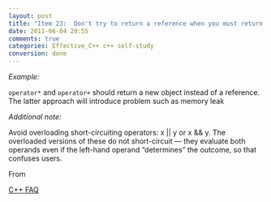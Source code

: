 ```yaml
---
layout: post
title: "Item 23:  Don't try to return a reference when you must return an object"
date: 2011-06-04 20:55
comments: true
categories: Effective_C++ c++ self-study
conversion: done
---
```


_Example:_


``operator*`` and ``operator+`` should return a new object instead of a reference. The latter approach will introduce problem such as memory leak


_Additional note:_


Avoid overloading short-circuiting operators: x || y or x && y. The overloaded versions of these do not short-circuit — they evaluate both operands even if the left-hand operand “determines” the outcome, so that confuses users.

From 

[C++ FAQ](http://www.parashift.com/c++-faq-lite/operator-overloading.html#faq-13.9)

